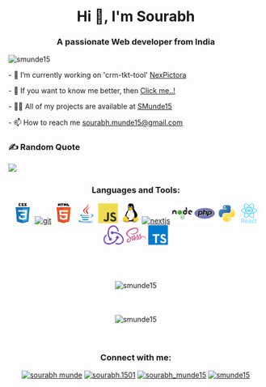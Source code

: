 <!DOCTYPE html>
<html lang="en">
<head>
  <meta charset="UTF-8">
  <meta name="viewport" content="width=device-width, initial-scale=1.0"> 
<!--   <title>Sourabh's Profile</title> -->   
</head>
<body>

<h1 align="center">Hi 👋,  I'm Sourabh</h1>
<h3 align="center">A passionate Web developer from India</h3>

<p align="left"> <img src="https://komarev.com/ghpvc/?username=smunde15&label=Profile%20views&color=0e75b6&style=flat" alt="smunde15" /> </p>

<p>- 🔭 I’m currently working on 'crm-tkt-tool' <a href="https://github.com/nexpictora-pvt-ltd">NexPictora</a></p>

<p>- 📄 If you want to know me better, then <a href="https://drive.google.com/file/d/1hGqdL7ELHLVOIpzd5cQslqIx8otc8MNT/view?usp=sharing">Click me..!</a></p>

<p>- 👨‍💻 All of my projects are available at <a href="https://github.com/SMunde15">SMunde15</a></p>

<p>- 📫 How to reach me <a href="mailto:sourabh.munde15@gmail.com">sourabh.munde15@gmail.com</a></p>

<h3> ✍️ Random  Quote</h3>
<img src="https://quotes-github-readme.vercel.app/api?type=horizontal&theme=radical" />

<h3 align="center">Languages and Tools:</h3>
<p align="center">
  <a href="https://www.w3schools.com/css/" target="_blank" rel="noreferrer"><img src="https://raw.githubusercontent.com/devicons/devicon/master/icons/css3/css3-original-wordmark.svg" alt="css3" width="40" height="40"/></a>
  <a href="https://git-scm.com/" target="_blank" rel="noreferrer"><img src="https://www.vectorlogo.zone/logos/git-scm/git-scm-icon.svg" alt="git" width="40" height="40"/></a>
  <a href="https://www.w3.org/html/" target="_blank" rel="noreferrer"><img src="https://raw.githubusercontent.com/devicons/devicon/master/icons/html5/html5-original-wordmark.svg" alt="html5" width="40" height="40"/></a>
  <a href="https://www.java.com" target="_blank" rel="noreferrer"><img src="https://raw.githubusercontent.com/devicons/devicon/master/icons/java/java-original.svg" alt="java" width="40" height="40"/></a>
  <a href="https://developer.mozilla.org/en-US/docs/Web/JavaScript" target="_blank" rel="noreferrer"><img src="https://raw.githubusercontent.com/devicons/devicon/master/icons/javascript/javascript-original.svg" alt="javascript" width="40" height="40"/></a>
  <a href="https://www.linux.org/" target="_blank" rel="noreferrer"><img src="https://raw.githubusercontent.com/devicons/devicon/master/icons/linux/linux-original.svg" alt="linux" width="40" height="40"/></a>
  <a href="https://nextjs.org/" target="_blank" rel="noreferrer"><img src="https://cdn.worldvectorlogo.com/logos/nextjs-2.svg" alt="nextjs" width="40" height="40"/></a>
  <a href="https://nodejs.org" target="_blank" rel="noreferrer"><img src="https://raw.githubusercontent.com/devicons/devicon/master/icons/nodejs/nodejs-original-wordmark.svg" alt="nodejs" width="40" height="40"/></a>
  <a href="https://www.php.net" target="_blank" rel="noreferrer"><img src="https://raw.githubusercontent.com/devicons/devicon/master/icons/php/php-original.svg" alt="php" width="40" height="40"/></a>
  <a href="https://www.python.org" target="_blank" rel="noreferrer"><img src="https://raw.githubusercontent.com/devicons/devicon/master/icons/python/python-original.svg" alt="python" width="40" height="40"/></a>
  <a href="https://reactjs.org/" target="_blank" rel="noreferrer"><img src="https://raw.githubusercontent.com/devicons/devicon/master/icons/react/react-original-wordmark.svg" alt="react" width="40" height="40"/></a>
  <a href="https://redux.js.org" target="_blank" rel="noreferrer"><img src="https://raw.githubusercontent.com/devicons/devicon/master/icons/redux/redux-original.svg" alt="redux" width="40" height="40"/></a>
  <a href="https://sass-lang.com" target="_blank" rel="noreferrer"><img src="https://raw.githubusercontent.com/devicons/devicon/master/icons/sass/sass-original.svg" alt="sass" width="40" height="40"/></a>
  <a href="https://www.typescriptlang.org/" target="_blank" rel="noreferrer"><img src="https://raw.githubusercontent.com/devicons/devicon/master/icons/typescript/typescript-original.svg" alt="typescript" width="40" height="40"/></a>
</p>
<div style="height: 40px;"></div>

<p align="center">
  <img src="https://github-readme-stats.vercel.app/api/top-langs?username=smunde15&layout=compact&theme=radical" alt="smunde15" />
</p>
<div style="height: 20px;"></div>

<p align = "center">
<img align="center" src="https://github-readme-streak-stats.herokuapp.com/?user=smunde15&theme=radical" alt="smunde15" />
</p>

<div style="height: 20px;"></div>


<h3 align="center">Connect with me:</h3>
<p align="center">
  <a href="https://linkedin.com/in/sourabh munde" target="blank"><img src="https://raw.githubusercontent.com/rahuldkjain/github-profile-readme-generator/master/src/images/icons/Social/linked-in-alt.svg" alt="sourabh munde" height="30" width="40" /></a>
  <a href="https://instagram.com/sourabh.1501" target="blank"><img src="https://raw.githubusercontent.com/rahuldkjain/github-profile-readme-generator/master/src/images/icons/Social/instagram.svg" alt="sourabh.1501" height="30" width="40" /></a>
  <a href="https://www.hackerrank.com/sourabh_munde15" target="blank"><img src="https://raw.githubusercontent.com/rahuldkjain/github-profile-readme-generator/master/src/images/icons/Social/hackerrank.svg" alt="sourabh_munde15" height="30" width="40" /></a>
  <a href="https://www.leetcode.com/smunde15" target="blank"><img src="https://raw.githubusercontent.com/rahuldkjain/github-profile-readme-generator/master/src/images/icons/Social/leet-code.svg" alt="smunde15" height="30" width="40" /></a>
</p>



</body>
</html>



